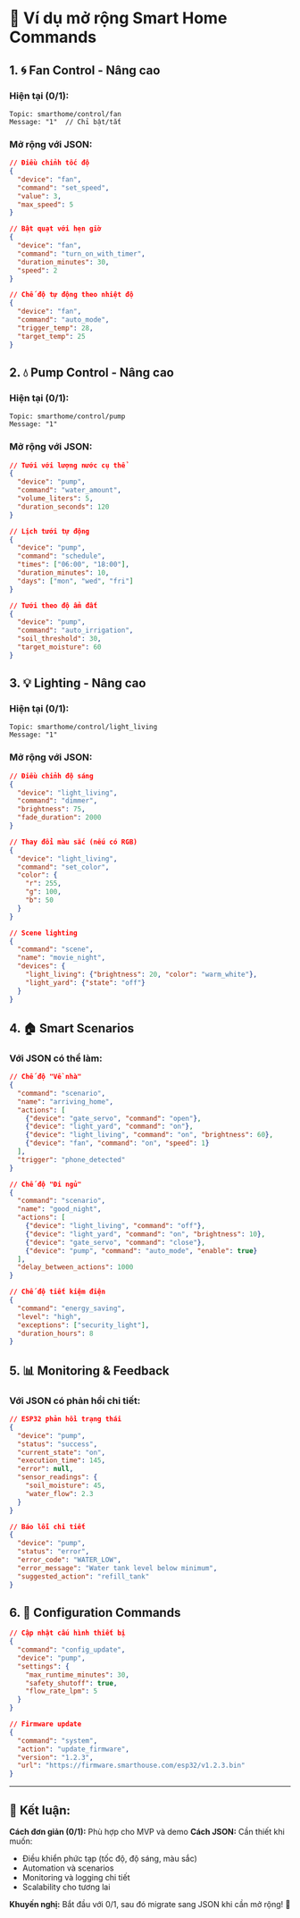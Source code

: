 # 🚀 Ví dụ mở rộng Smart Home Commands

## 1. 🌀 **Fan Control - Nâng cao**

### Hiện tại (0/1):
```
Topic: smarthome/control/fan
Message: "1"  // Chỉ bật/tắt
```

### Mở rộng với JSON:
```json
// Điều chỉnh tốc độ
{
  "device": "fan",
  "command": "set_speed",
  "value": 3,
  "max_speed": 5
}

// Bật quạt với hẹn giờ
{
  "device": "fan", 
  "command": "turn_on_with_timer",
  "duration_minutes": 30,
  "speed": 2
}

// Chế độ tự động theo nhiệt độ
{
  "device": "fan",
  "command": "auto_mode",
  "trigger_temp": 28,
  "target_temp": 25
}
```

## 2. 💧 **Pump Control - Nâng cao**

### Hiện tại (0/1):
```
Topic: smarthome/control/pump
Message: "1"
```

### Mở rộng với JSON:
```json
// Tưới với lượng nước cụ thể
{
  "device": "pump",
  "command": "water_amount",
  "volume_liters": 5,
  "duration_seconds": 120
}

// Lịch tưới tự động
{
  "device": "pump",
  "command": "schedule",
  "times": ["06:00", "18:00"],
  "duration_minutes": 10,
  "days": ["mon", "wed", "fri"]
}

// Tưới theo độ ẩm đất
{
  "device": "pump",
  "command": "auto_irrigation",
  "soil_threshold": 30,
  "target_moisture": 60
}
```

## 3. 💡 **Lighting - Nâng cao**

### Hiện tại (0/1):
```
Topic: smarthome/control/light_living
Message: "1"
```

### Mở rộng với JSON:
```json
// Điều chỉnh độ sáng
{
  "device": "light_living",
  "command": "dimmer",
  "brightness": 75,
  "fade_duration": 2000
}

// Thay đổi màu sắc (nếu có RGB)
{
  "device": "light_living",
  "command": "set_color",
  "color": {
    "r": 255,
    "g": 100,
    "b": 50
  }
}

// Scene lighting
{
  "command": "scene",
  "name": "movie_night",
  "devices": {
    "light_living": {"brightness": 20, "color": "warm_white"},
    "light_yard": {"state": "off"}
  }
}
```

## 4. 🏠 **Smart Scenarios**

### Với JSON có thể làm:
```json
// Chế độ "Về nhà"
{
  "command": "scenario",
  "name": "arriving_home",
  "actions": [
    {"device": "gate_servo", "command": "open"},
    {"device": "light_yard", "command": "on"},
    {"device": "light_living", "command": "on", "brightness": 60},
    {"device": "fan", "command": "on", "speed": 1}
  ],
  "trigger": "phone_detected"
}

// Chế độ "Đi ngủ"
{
  "command": "scenario", 
  "name": "good_night",
  "actions": [
    {"device": "light_living", "command": "off"},
    {"device": "light_yard", "command": "on", "brightness": 10},
    {"device": "gate_servo", "command": "close"},
    {"device": "pump", "command": "auto_mode", "enable": true}
  ],
  "delay_between_actions": 1000
}

// Chế độ tiết kiệm điện
{
  "command": "energy_saving",
  "level": "high",
  "exceptions": ["security_light"],
  "duration_hours": 8
}
```

## 5. 📊 **Monitoring & Feedback**

### Với JSON có phản hồi chi tiết:
```json
// ESP32 phản hồi trạng thái
{
  "device": "pump",
  "status": "success", 
  "current_state": "on",
  "execution_time": 145,
  "error": null,
  "sensor_readings": {
    "soil_moisture": 45,
    "water_flow": 2.3
  }
}

// Báo lỗi chi tiết
{
  "device": "pump",
  "status": "error",
  "error_code": "WATER_LOW",
  "error_message": "Water tank level below minimum",
  "suggested_action": "refill_tank"
}
```

## 6. 🔧 **Configuration Commands**

```json
// Cập nhật cấu hình thiết bị
{
  "command": "config_update",
  "device": "pump",
  "settings": {
    "max_runtime_minutes": 30,
    "safety_shutoff": true,
    "flow_rate_lpm": 5
  }
}

// Firmware update
{
  "command": "system",
  "action": "update_firmware",
  "version": "1.2.3",
  "url": "https://firmware.smarthouse.com/esp32/v1.2.3.bin"
}
```

---

## 🎯 **Kết luận:**

**Cách đơn giản (0/1):** Phù hợp cho MVP và demo
**Cách JSON:** Cần thiết khi muốn:
- Điều khiển phức tạp (tốc độ, độ sáng, màu sắc)
- Automation và scenarios  
- Monitoring và logging chi tiết
- Scalability cho tương lai

**Khuyến nghị:** Bắt đầu với 0/1, sau đó migrate sang JSON khi cần mở rộng! 🚀